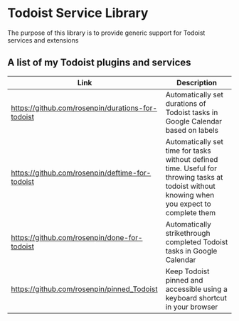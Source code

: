 # Todoist Service Library
The purpose of this library is to provide generic support for Todoist services and extensions


## A list of my Todoist plugins and services

| Link  | Description |
| ------------- | ------------- |
| https://github.com/rosenpin/durations-for-todoist  | Automatically set durations of Todoist tasks in Google Calendar based on labels  |
| https://github.com/rosenpin/deftime-for-todoist  | Automatically set time for tasks without defined time. Useful for throwing tasks at todoist without knowing when you expect to complete them  |
| https://github.com/rosenpin/done-for-todoist  | Automatically strikethrough completed Todoist tasks in Google Calendar |
| https://github.com/rosenpin/pinned_Todoist  | Keep Todoist pinned and accessible using a keyboard shortcut in your browser  |

